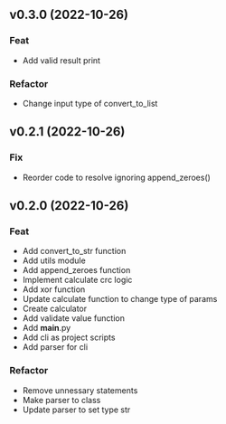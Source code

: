 ## v0.3.0 (2022-10-26)

### Feat

- Add valid result print

### Refactor

- Change input type of convert_to_list

## v0.2.1 (2022-10-26)

### Fix

- Reorder code to resolve ignoring append_zeroes()

## v0.2.0 (2022-10-26)

### Feat

- Add convert_to_str function
- Add utils module
- Add append_zeroes function
- Implement calculate crc logic
- Add xor function
- Update calculate function to change type of params
- Create calculator
- Add validate value function
- Add __main__.py
- Add cli as project scripts
- Add parser for cli

### Refactor

- Remove unnessary statements
- Make parser to class
- Update parser to set type str
